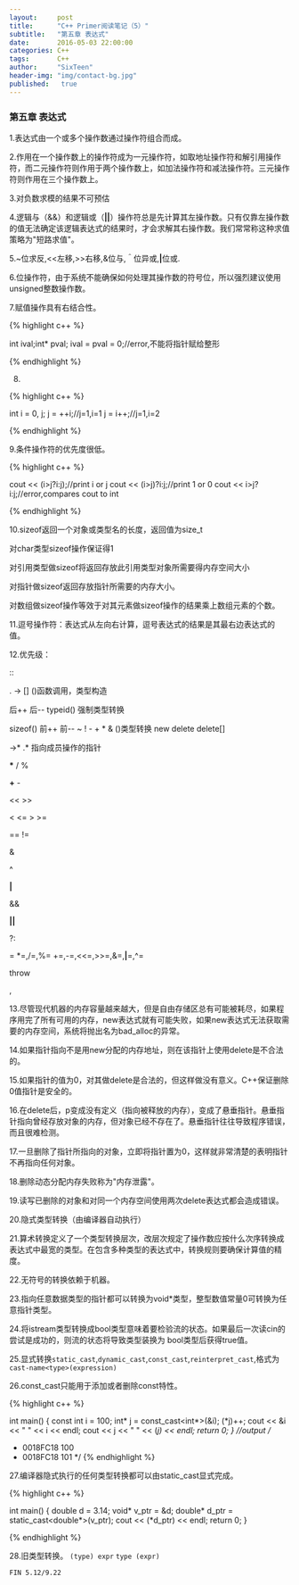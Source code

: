 ```yaml
---
layout:     post
title:      "C++ Primer阅读笔记（5）"
subtitle:   "第五章 表达式"
date:       2016-05-03 22:00:00
categories: C++
tags:       C++
author:     "SixTeen"
header-img: "img/contact-bg.jpg"
published:   true
---
```


### 第五章 表达式

1.表达式由一个或多个操作数通过操作符组合而成。

2.作用在一个操作数上的操作符成为一元操作符，如取地址操作符和解引用操作符，而二元操作符则作用于两个操作数上，如加法操作符和减法操作符。三元操作符则作用在三个操作数上。

3.对负数求模的结果不可预估

4.逻辑与（&&）和逻辑或（<strong>||</strong>）操作符总是先计算其左操作数。只有仅靠左操作数的值无法确定该逻辑表达式的结果时，才会求解其右操作数。我们常常称这种求值策略为"短路求值"。

5.~位求反,<<左移,>>右移,&位与,＾位异或,<strong>|</strong>位或.

6.位操作符，由于系统不能确保如何处理其操作数的符号位，所以强烈建议使用unsigned整数操作数。

7.赋值操作具有右结合性。

{% highlight c++ %}

int ival;int* pval;
ival = pval = 0;//error,不能将指针赋给整形

{% endhighlight %}

8.

{% highlight c++ %}

int i = 0, j;
j = ++i;//j=1,i=1
j = i++;//j=1,i=2

{% endhighlight %}

9.条件操作符的优先度很低。

{% highlight c++ %}

cout << (i>j?i:j);//print i or j
cout << (i>j)?i:j;//print 1 or 0
cout << i>j?i:j;//error,compares cout to int

{% endhighlight %}

10.sizeof返回一个对象或类型名的长度，返回值为size_t

对char类型sizeof操作保证得1

对引用类型做sizeof将返回存放此引用类型对象所需要得内存空间大小

对指针做sizeof返回存放指针所需要的内存大小。

对数组做sizeof操作等效于对其元素做sizeof操作的结果乘上数组元素的个数。

11.逗号操作符：表达式从左向右计算，逗号表达式的结果是其最右边表达式的值。

12.优先级：

::

.  ->  []  ()函数调用，类型构造

后++ 后-- typeid() 强制类型转换

sizeof() 前++ 前-- ~ ! - + * & ()类型转换 new delete delete[]

->* .* 指向成员操作的指针

<strong>*</strong> / %

<strong>+</strong> -

<< >>

< <= > >=

== !=

&

^

<strong>|</strong>

&&

<strong>||</strong>

?:

= *=,/=,%= +=,-=,<<=,>>=,&=,<strong>|</strong>=,^=

throw

,

13.尽管现代机器的内存容量越来越大，但是自由存储区总有可能被耗尽，如果程序用完了所有可用的内存，new表达式就有可能失败，如果new表达式无法获取需要的内存空间，系统将抛出名为bad_alloc的异常。

14.如果指针指向不是用new分配的内存地址，则在该指针上使用delete是不合法的。

15.如果指针的值为0，对其做delete是合法的，但这样做没有意义。C++保证删除0值指针是安全的。

16.在delete后，p变成没有定义（指向被释放的内存），变成了悬垂指针。悬垂指针指向曾经存放对象的内存，但对象已经不存在了。悬垂指针往往导致程序错误，而且很难检测。

17.一旦删除了指针所指向的对象，立即将指针置为0，这样就非常清楚的表明指针不再指向任何对象。

18.删除动态分配内存失败称为"内存泄露"。

19.读写已删除的对象和对同一个内存空间使用两次delete表达式都会造成错误。

20.隐式类型转换（由编译器自动执行）

21.算术转换定义了一个类型转换层次，改层次规定了操作数应按什么次序转换成表达式中最宽的类型。在包含多种类型的表达式中，转换规则要确保计算值的精度。

22.无符号的转换依赖于机器。

23.指向任意数据类型的指针都可以转换为void*类型，整型数值常量0可转换为任意指针类型。

24.将istream类型转换成bool类型意味着要检验流的状态。如果最后一次读cin的尝试是成功的，则流的状态将导致类型装换为 bool类型后获得true值。

25.显式转换```static_cast```,```dynamic_cast```,```const_cast```,```reinterpret_cast```,格式为```cast-name<type>(expression)```

26.const_cast只能用于添加或者删除const特性。

{% highlight c++ %}

int main() {
    const int i = 100;
    int* j = const_cast<int*>(&i);
    (*j)++;
    cout << &i << " " << i << endl;
    cout <<  j << " " << (*j) << endl;
    return 0;
}
//output
/*
* 0018FC18 100
* 0018FC18 101
*/
{% endhighlight %}

27.编译器隐式执行的任何类型转换都可以由static_cast显式完成。

{% highlight c++ %}

int main() {
    double d = 3.14;
    void* v_ptr = &d;
    double* d_ptr = static_cast<double*>(v_ptr);
    cout << (*d_ptr) << endl;
    return 0;
}

{% endhighlight %}

28.旧类型转换。 ```(type) expr``` ```type (expr)```

    FIN 5.12/9.22
